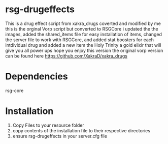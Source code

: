 # rsg-drugeffects
This is a drug effect script from xakra_drugs coverted and modified by me this is the orginal Vorp script but converted to RSGCore
i updated the the images, added the shared_items file for easy installation of items, changed the server file to work with RSGCore, 
and added stat boosters for each intdividual drug and added a new item the Holy Trinity a gold elixir that will give you all power
ups hope you enjoy this version the original vorp version can be found here https://github.com/XakraD/xakra_drugs

# Dependencies
rsg-core

# Installation
1. Copy Files to your resource folder
2. copy contents of the installation file to their respective directories
3. ensure rsg-drugeffects in your server.cfg file

